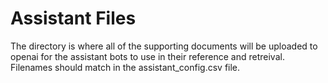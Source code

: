 # Assistant Files

The directory is where all of the supporting documents will be uploaded to openai for the assistant bots to use in their reference and retreival. Filenames should match in the assistant_config.csv file.

